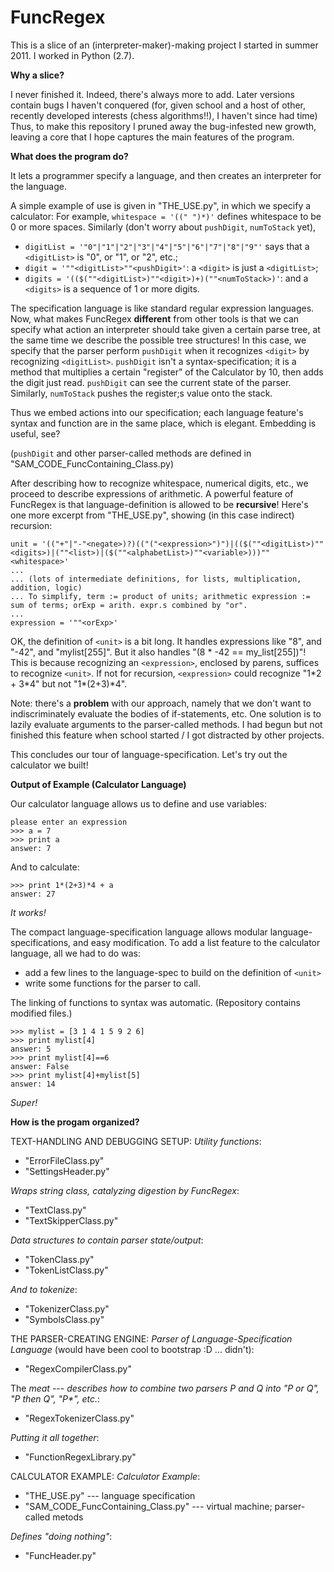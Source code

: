 FuncRegex
=========



This is a slice of an (interpreter-maker)-making project I started in summer 2011. I worked in Python (2.7). 



**Why a slice?**

I never finished it. 
Indeed, there's always more to add. Later versions contain bugs I haven't conquered
(for, given school and a host of other, recently developed interests (chess algorithms!!), I haven't since had time)
Thus, to make this repository I pruned away the bug-infested new growth,
leaving a core that I hope captures the main features of the program.



**What does the program do?**

It lets a programmer specify a language, and then creates an interpreter for the language.

A simple example of use is given in "THE_USE.py", in which we specify a calculator:
For example, `whitespace = '((" ")*)'` defines whitespace to be 0 or more spaces.
Similarly (don't worry about `pushDigit`, `numToStack` yet),

* `digitList = '"0"|"1"|"2"|"3"|"4"|"5"|"6"|"7"|"8"|"9"'` says that a `<digitList>` is "0", or "1", or "2", etc.;
* `digit = '""<digitList>""<pushDigit>'`: a `<digit>` is just a `<digitList>`;
* `digits = '(($(""<digitList>)""<digit>)+)(""<numToStack>)'`: and a `<digits>` is a sequence of 1 or more digits.

The specification language is like standard regular expression languages.
Now, what makes FuncRegex **different** from other tools is that we can specify
what action an interpreter should take given a certain parse tree, at the same time we describe
the possible tree structures! In this case, we specify that the parser perform `pushDigit`
when it recognizes `<digit>` by recognizing `<digitList>`. `pushDigit` isn't a syntax-specification; it is a
method that multiplies a certain "register" of the Calculator by 10, then adds the digit just read.
`pushDigit` can see the current state of the parser.
Similarly, `numToStack` pushes the register;s value onto the stack.

Thus we embed actions into our specification; each language feature's syntax and function are in the same place,
which is elegant. Embedding is useful, see?

(`pushDigit` and other parser-called methods are defined in "SAM\_CODE\_FuncContaining_Class.py)

After describing how to recognize whitespace, numerical digits, etc.,
we proceed to describe expressions of arithmetic. A powerful feature of FuncRegex is that language-definition
is allowed to be **recursive**! Here's one more excerpt from "THE_USE.py", showing (in this case indirect) recursion:

    unit = '(("+"|"-"<negate>)?)(("("<expression>")")|(($(""<digitList>)""<digits>)|(""<list>)|($(""<alphabetList>)""<variable>)))""<whitespace>'
    ...
    ... (lots of intermediate definitions, for lists, multiplication, addition, logic)
    ... To simplify, term := product of units; arithmetic expression := sum of terms; orExp = arith. expr.s combined by "or".
    ...
    expression = '""<orExp>'

OK, the definition of `<unit>` is a bit long. It handles expressions like "8", and "-42", and "mylist[255]".
But it also handles "(8 * -42 == my_list[255])"! This is because recognizing an `<expression>`, enclosed by parens,
suffices to recognize `<unit>`. If not for recursion, `<expression>` could recognize "1\*2 + 3\*4" but not "1\*(2+3)\*4".

Note: there's a **problem** with our approach, namely that we don't want to
indiscriminately evaluate the bodies of if-statements, etc. One solution is to lazily evaluate arguments to the
parser-called methods. I had begun but not finished this feature when school started / I got distracted by other projects. 

This concludes our tour of language-specification. Let's try out the calculator we built!




**Output of Example (Calculator Language)**

Our calculator language allows us to define and use variables:

    please enter an expression
    >>> a = 7
    >>> print a
    answer: 7

And to calculate:

    >>> print 1*(2+3)*4 + a
    answer: 27

_It works!_

The compact language-specification language allows modular language-specifications, and easy modification.
To add a list feature to the calculator language, all we had to do was:
* add a few lines to the language-spec to build on the definition of `<unit>`
* write some functions for the parser to call.

The linking of functions to syntax was automatic. (Repository contains modified files.)

    >>> mylist = [3 1 4 1 5 9 2 6]
    >>> print mylist[4]
    answer: 5
    >>> print mylist[4]==6
    answer: False
    >>> print mylist[4]+mylist[5]
    answer: 14

_Super!_




**How is the progam organized?**

TEXT-HANDLING AND DEBUGGING SETUP:
_Utility functions_:
* "ErrorFileClass.py"
* "SettingsHeader.py"

_Wraps string class, catalyzing digestion by FuncRegex_:
* "TextClass.py"
* "TextSkipperClass.py"

_Data structures to contain parser state/output_:
* "TokenClass.py"
* "TokenListClass.py"

_And to tokenize_:
* "TokenizerClass.py"
* "SymbolsClass.py"

THE PARSER-CREATING ENGINE:
_Parser of Language-Specification Language_ (would have been cool to bootstrap :D ... didn't):
* "RegexCompilerClass.py"

The _meat_ --- _describes how to combine two parsers P and Q into "P or Q", "P then Q", "P*", etc._:
* "RegexTokenizerClass.py"

_Putting it all together_:
* "FunctionRegexLibrary.py"

CALCULATOR EXAMPLE:
_Calculator Example_:
* "THE_USE.py" --- language specification
* "SAM\_CODE\_FuncContaining_Class.py" --- virtual machine; parser-called metods

_Defines "doing nothing"_:
* "FuncHeader.py"
